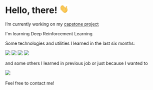 # Hello, there! <img src="https://github.com/alessiorecchia/alessiorecchia/blob/main/Hi.gif" width="30px">

I’m currently working on my <a href="https://github.com/alessiorecchia/curiosity_ai">capstone project</a>

I'm learning Deep Reinforcement Learning

Some technologies and utilities I learned in the last six months:

![](https://img.shields.io/badge/Code-Python-orange?style=flat-square&logo=python&logoColor=white&color=2bbc8a) ![](https://img.shields.io/badge/Code-Pytorch-orange?style=flat-square&logo=pytorch&logoColor=white&color=2bbc8a) ![](https://img.shields.io/badge/Code-Flask-orange?style=flat-square&logo=flask&logoColor=white&color=2bbc8a) ![](https://img.shields.io/badge/Code-Scikit_learn-orange?style=flat-square&logo=scikit-learn&logoColor=white&color=2bbc8a)

and some others I learned in previous job or just because I wanted to

![](https://img.shields.io/badge/OS-Ubuntu-orange?style=flat-square&logo=linux&logoColor=white&color=2bbc8a) 

Feel free to contact me!

<!---
alessiorecchia/alessiorecchia is a ✨ special ✨ repository because its `README.md` (this file) appears on your GitHub profile.
You can click the Preview link to take a look at your changes.
--->
